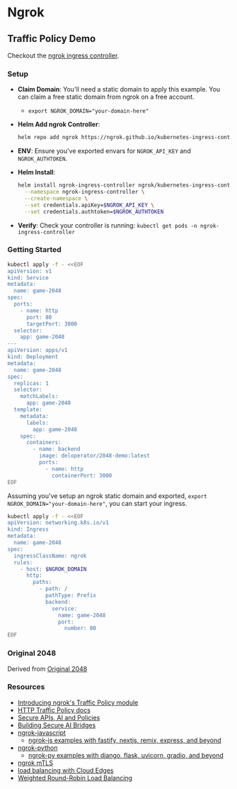 # Ngrok
## Traffic Policy Demo

Checkout the [ngrok ingress controller](https://github.com/ngrok/kubernetes-ingress-controller).

### Setup

- **Claim Domain**: You'll need a static domain to apply this example. You can claim a free static domain from ngrok on a free account.
  - `export NGROK_DOMAIN="your-domain-here"`
- **Helm Add ngrok Controller**: 
 
  ```bash
  helm repo add ngrok https://ngrok.github.io/kubernetes-ingress-controller
  ```
- **ENV**: Ensure you've exported envars for `NGROK_API_KEY` and `NGROK_AUTHTOKEN`.
- **Helm Install**:

  ```bash
  helm install ngrok-ingress-controller ngrok/kubernetes-ingress-controller \
    --namespace ngrok-ingress-controller \
    --create-namespace \
    --set credentials.apiKey=$NGROK_API_KEY \
    --set credentials.authtoken=$NGROK_AUTHTOKEN
  ```

- **Verify**: Check your controller is running: `kubectl get pods -n ngrok-ingress-controller`

### Getting Started


```bash
kubectl apply -f - <<EOF
apiVersion: v1
kind: Service
metadata:
  name: game-2048
spec:
  ports:
    - name: http
      port: 80
      targetPort: 3000
  selector:
    app: game-2048
---
apiVersion: apps/v1
kind: Deployment
metadata:
  name: game-2048
spec:
  replicas: 1
  selector:
    matchLabels:
      app: game-2048
  template:
    metadata:
      labels:
        app: game-2048
    spec:
      containers:
        - name: backend
          image: deloperator/2048-demo:latest
          ports:
            - name: http
              containerPort: 3000
EOF
```

Assuming you've setup an ngrok static domain and exported, `export NGROK_DOMAIN="your-domain-here"`, you can start your ingress.

```bash
kubectl apply -f - <<EOF
apiVersion: networking.k8s.io/v1
kind: Ingress
metadata:
  name: game-2048
spec:
  ingressClassName: ngrok
  rules:
    - host: $NGROK_DOMAIN
      http:
        paths:
          - path: /
            pathType: Prefix
            backend:
              service:
                name: game-2048
                port:
                  number: 80
EOF
```

### Original 2048

Derived from [Original 2048](https://github.com/gabrielecirulli/2048)

### Resources

- [Introducing ngrok's Traffic Policy module](https://ngrok.com/blog-post/traffic-policy-engine#introducing-ngroks-traffic-policy-module)
- [HTTP Traffic Policy docs](https://ngrok.com/docs/http/traffic-policy/expressions/)
- [Secure APIs, AI and Policies](https://ngrok.com/blog-post/tutorial-jwt-api-gateway)
- [Building Secure AI Bridges](https://ngrok.com/blog-post/ai-meets-ngrok-privacy-customer-data)
- [ngrok-javascript](https://github.com/ngrok/ngrok-javascript)
  - [ngrok-js examples with fastify, nextjs, remix, express, and beyond](https://github.com/ngrok/ngrok-javascript/tree/main/examples)
- [ngrok-python](https://github.com/ngrok/ngrok-python)
  - [ngrok-py examples with django, flask, uvicorn, gradio, and beyond](https://github.com/ngrok/ngrok-python/tree/main/examples)
- [ngrok mTLS](https://ngrok.com/docs/http/mutual-tls/?cty=javascript-sdk)
- [load balancing with Cloud Edges](https://ngrok.com/docs/guides/load-balancing-with-cloud-edges/)
- [Weighted Round-Robin Load Balancing](https://ngrok.com/docs/guides/how-to-do-weighted-load-balancing-with-ngrok-cloud-edges/)